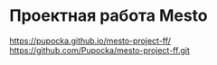 # Проектная работа Mesto
https://pupocka.github.io/mesto-project-ff/
https://github.com/Pupocka/mesto-project-ff.git

